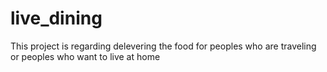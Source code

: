 # live_dining
This project is regarding delevering the food for peoples who are traveling or peoples who want to live at home
